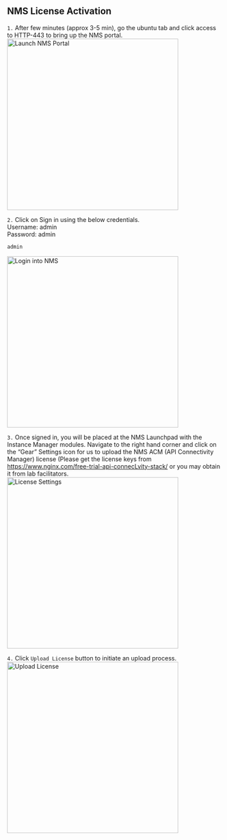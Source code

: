 ## NMS License Activation

`1.` After few minutes (approx 3-5 min), go the ubuntu tab and click access to HTTP-443 to bring up the NMS portal.<br>
<img width="400" alt="Launch NMS Portal" src="https://github.com/donchai/nginx-103/assets/6828772/e1ce4383-689c-4eb1-93ae-479d09c6260f"><br>

`2.` Click on Sign in using the below credentials.<br>
Username: admin<br>
Password: admin<br>
```bash
admin
```
<img width="400" alt="Login into NMS" src="https://github.com/donchai/nginx-103/assets/6828772/6c60fa67-50b8-4383-829d-694f8c3ee13d"><br>

`3.` Once signed in, you will be placed at the NMS Launchpad with the Instance Manager modules. Navigate to the right hand corner and click on the “Gear” Settings icon for us to upload the NMS ACM (API Connectivity Manager) license (Please get the license keys from https://www.nginx.com/free-trial-api-connecLvity-stack/ or you may obtain it from lab facilitators.<br>
<img width="400" alt="License Settings" src="https://github.com/donchai/nginx-103/assets/6828772/036c246d-76fc-4a6f-b947-1b4d788ae883"><br>

`4.` Click `Upload License` button to initiate an upload process.<br>
<img width="400" alt="Upload License" src="https://github.com/donchai/nginx-103/assets/6828772/1058def6-7bc5-460e-beac-8d0c81f22774"><br>
